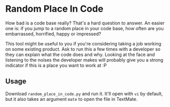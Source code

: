 # Random Place In Code

How bad is a code base really? That's a hard question to answer. An easier one is: if you jump to a random place in your code base, how often are you embarrassed, horrified, happy or impressed?

This tool might be useful to you if you're considering taking a job working on some existing product. Ask to run this a few times with a developer so they can explain what the code does and why. Looking at the face and listening to the noises the developer makes will probably give you a strong indicator if this is a place you want to work at :P

## Usage

Download `random_place_in_code.py` and run it. It'll open with `vi` by default, but it also takes an argument `mate` to open the file in TextMate.